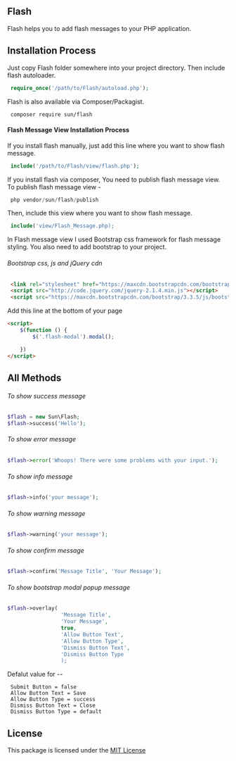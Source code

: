 ## Flash

Flash helps you to add flash messages to your PHP application.

## Installation Process

Just copy Flash folder somewhere into your project directory. Then include flash autoloader.

```php
 require_once('/path/to/Flash/autoload.php');
```

Flash is also available via Composer/Packagist.

```
 composer require sun/flash
```

#### Flash Message View Installation Process

If you install flash manually, just add this line where you want to show flash message.

```php
 include('/path/to/Flash/view/flash.php');
```
If you install flash via composer, You need to publish flash message view. To publish flash message view -

```php
 php vendor/sun/flash/publish
```

Then, include this view where you want to show flash message.

```php
 include('view/Flash_Message.php);
```

In Flash message view I used Bootstrap css framework for flash message styling. You also need to add bootstrap to your project. 

###### Bootstrap css, js and jQuery cdn 
```html
 <link rel="stylesheet" href="https://maxcdn.bootstrapcdn.com/bootstrap/3.3.5/css/bootstrap.min.css">
 <script src="http://code.jquery.com/jquery-2.1.4.min.js"></script>
 <script src="https://maxcdn.bootstrapcdn.com/bootstrap/3.3.5/js/bootstrap.min.js"></script>
```

Add this line at the bottom of your page
 
 ```html
 <script>
     $(function () {
         $('.flash-modal').modal();
 
     })
 </script>
 ```

## All Methods

###### To show success message

```php
$flash = new Sun\Flash;
$flash->success('Hello');
```

###### To show error message

```php
$flash->error('Whoops! There were some problems with your input.');
```

###### To show info message

```php
$flash->info('your message');
```

###### To show warning message

```php
$flash->warning('your message');
```

###### To show confirm message

```php
$flash->confirm('Message Title', 'Your Message');
```

###### To show bootstrap modal popup message

```php
$flash->overlay(
                 'Message Title',
                 'Your Message',
                 true,
                 'Allow Button Text',
                 'Allow Button Type',
                 'Dismiss Button Text',
                 'Dismiss Button Type
                 );
```

Defalut value for --

```
 Submit Button = false
 Allow Button Text = Save
 Allow Button Type = success
 Dismiss Button Text = Close
 Dismiss Button Type = default
```

## License

This package is licensed under the [MIT License](https://github.com/IftekherSunny/flash/blob/master/LICENSE)
